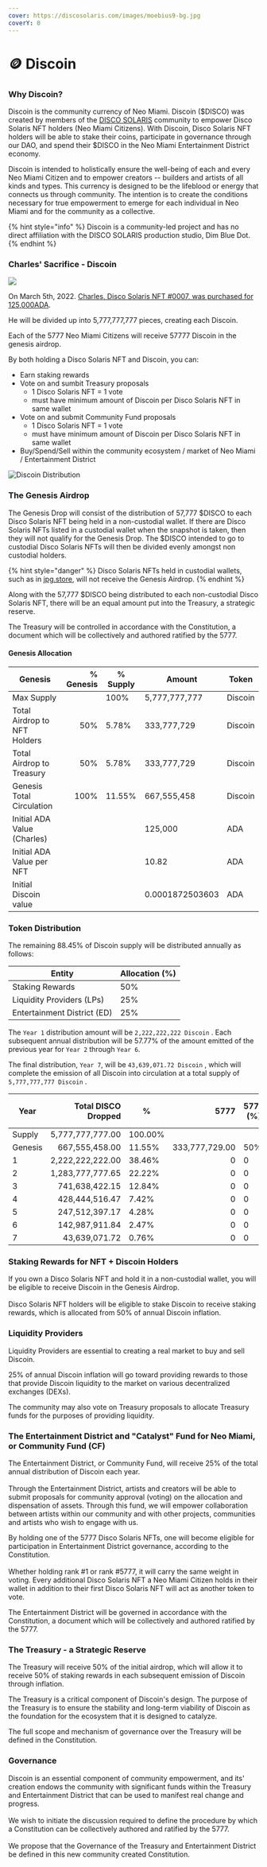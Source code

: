 ```yaml
---
cover: https://discosolaris.com/images/moebius9-bg.jpg
coverY: 0
---
```


# 🪙 Discoin

### Why Discoin?

Discoin is the community currency of Neo Miami. Discoin ($DISCO) was created by members of the [DISCO SOLARIS](https://discosolaris.com) community to empower Disco Solaris NFT holders (Neo Miami Citizens). With Discoin, Disco Solaris NFT holders will be able to stake their coins, participate in governance through our DAO, and spend their $DISCO in the Neo Miami Entertainment District economy.&#x20;

Discoin is intended to holistically ensure the well-being of each and every Neo Miami Citizen and to empower creators -- builders and artists of all kinds and types. This currency is designed to be the lifeblood or energy that connects us through community. The intention is to create the conditions necessary for true empowerment to emerge for each individual in Neo Miami and for the community as a collective.&#x20;

{% hint style="info" %}
Discoin is a community-led project and has no direct affiliation with the DISCO SOLARIS production studio, Dim Blue Dot.
{% endhint %}

### Charles' Sacrifice - Discoin



![](<.gitbook/assets/7 (1).png>)

On March 5th, 2022. [Charles, Disco Solaris NFT #0007, was purchased for 125,000ADA](https://cardanoscan.io/transaction/d795c05d6185cee0f6d2cd73fa3ed0dd4cab6aa0d41fbe5d713900b87de8a6ce).

He will be divided up into 5,777,777,777 pieces, creating each Discoin.&#x20;

Each of the 5777 Neo Miami Citizens will receive 57777 Discoin in the genesis airdrop.

By both holding a Disco Solaris NFT and Discoin, you can:

* Earn staking rewards
* Vote on and sumbit Treasury proposals
  * 1 Disco Solaris NFT = 1 vote
  * must have minimum amount of Discoin per Disco Solaris NFT in same wallet
* Vote on and submit Community Fund proposals
  * 1 Disco Solaris NFT = 1 vote
  * must have minimum amount of Discoin per Disco Solaris NFT in same wallet
* Buy/Spend/Sell within the community ecosystem / market of Neo Miami / Entertainment District

![Discoin Distribution](https://mermaid.ink/img/pako:eNqVUstqwzAQ\_BUh6C2BkhBMfSiUpC8IJSQ5-qJa60TEllw9KEb2v1eyZBOcXGqQtaudGc0usjgXFHCKT5LUZ7TdZxy5b30msgSF5vPn9kByyQqWQ4s2TOWC8YCJicegdjVLkmRY7TtwUEwFnDLfQfx0fRohPfuFSSpFfVvYCVEq-yFKyvgpZN1ElFxzo1C0lHgryG\_W\_7o7mOVyGUwvnlp0lECUkY0dgsjw5AA3PC8Jq4CiwnCqWrQWVWU4040do95mZAKnk6DvoRf75EVJNBNxmmMazT8-IAkVYdx3rkxdl02LDppcXG7jjvbwSyS9mYkK5XA6YL2s72Ta09fb0en8GCaBjjdMXE\_MLVb3zG13drvr\_kEYR4ZnuALpytQ9ROsVMqzPUEGGUxdSIi8ZznjncKamRMMrZVpInBakVDDDxGhxaHiOUy0NDKANI24cVUR1f9QS828)

### The Genesis Airdrop

The Genesis Drop will consist of the distribution of 57,777 $DISCO to each Disco Solaris NFT being held in a non-custodial wallet. If there are Disco Solaris NFTs listed in a custodial wallet when the snapshot is taken, then they will not qualify for the Genesis Drop. The $DISCO intended to go to custodial Disco Solaris NFTs will then be divided evenly amongst non custodial holders.&#x20;

{% hint style="danger" %}
Disco Solaris NFTs held in custodial wallets, such as in [jpg.store](https://jpg.store), will not receive the Genesis Airdrop.
{% endhint %}

Along with the 57,777 $DISCO being distributed to each non-custodial Disco Solaris NFT, there will be an equal amount put into the Treasury, a strategic reserve.&#x20;

The Treasury will be controlled in accordance with the Constitution, a document which will be collectively and authored ratified by the 5777.

#### Genesis Allocation

| Genesis                      | % Genesis | % Supply | Amount          | Token   |
| ---------------------------- | --------: | -------- | --------------- | ------- |
| Max Supply                   |           | 100%     | 5,777,777,777   | Discoin |
| Total Airdrop to NFT Holders |       50% | 5.78%    | 333,777,729     | Discoin |
| Total Airdrop to Treasury    |       50% | 5.78%    | 333,777,729     | Discoin |
| Genesis Total Circulation    |      100% | 11.55%   | 667,555,458     | Discoin |
| Initial ADA Value (Charles)  |           |          | 125,000         | ADA     |
| Initial ADA Value per NFT    |           |          | 10.82           | ADA     |
| Initial Discoin value        |           |          | 0.0001872503603 | ADA     |

### Token Distribution

The remaining 88.45% of Discoin supply will be distributed annually as follows:

| Entity                      | Allocation (%) |
| --------------------------- | -------------- |
| Staking Rewards             | 50%            |
| Liquidity Providers (LPs)   | 25%            |
| Entertainment District (ED) | 25%            |

The `Year 1` distribution amount will be `2,222,222,222 Discoin` . Each subsequent annual distribution will be 57.77% of the amount emitted of the previous year for `Year 2` through `Year 6`.&#x20;

The final distribution, `Year 7`, will be `43,639,071.72 Discoin` , which will complete the emission of all Discoin into circulation at a  total supply of `5,777,777,777 Discoin` .

| Year    | Total DISCO Dropped | %       |           5777 | 5777 (%) | Treasury (DISCO) | Treasury (%) | Stake Rewards (DISCO) | Stake Rewards (%) | Entertainment District / CF (DISCO) | Entertainment District / CF (%) | Liquidity (DISCO) | Liquidity (%) |
| ------- | ------------------: | ------- | -------------: | -------- | ---------------- | ------------ | --------------------: | ----------------- | ----------------------------------: | ------------------------------- | ----------------: | ------------- |
| Supply  |    5,777,777,777.00 | 100.00% |                |          |                  |              |                       |                   |                                     |                                 |                   |               |
| Genesis |      667,555,458.00 | 11.55%  | 333,777,729.00 | 50%      | 333,777,729.00   | 50%          |                     0 | 0                 |                                   0 | 0                               |                 0 | 0             |
| 1       |    2,222,222,222.00 | 38.46%  |              0 | 0        | 0                | 0            |      1,111,111,111.00 | 50%               |                      555,555,555.50 | 25%                             |    555,555,555.50 | 25%           |
| 2       |    1,283,777,777.65 | 22.22%  |              0 | 0        | 0                | 0            |        641,888,888.82 | 50%               |                      320,944,444.41 | 25%                             |    320,944,444.41 | 25%           |
| 3       |      741,638,422.15 | 12.84%  |              0 | 0        | 0                |              |        370,819,211.07 | 50%               |                      185,409,605.54 | 25%                             |    185,409,605.54 | 25%           |
| 4       |      428,444,516.47 | 7.42%   |              0 | 0        | 0                |              |        214,222,258.24 | 50%               |                      107,111,129.12 | 25%                             |    107,111,129.12 | 25%           |
| 5       |      247,512,397.17 | 4.28%   |              0 | 0        | 0                |              |        123,756,198.58 | 50%               |                       61,878,099.29 | 25%                             |     61,878,099.29 | 25%           |
| 6       |      142,987,911.84 | 2.47%   |              0 | 0        | 0                |              |         71,493,955.92 | 50%               |                       35,746,977.96 | 25%                             |     35,746,977.96 | 25%           |
| 7       |       43,639,071.72 | 0.76%   |              0 | 0        | 0                |              |         41,302,058.34 | 50%               |                       20,651,029.17 | 25%                             |     20,651,029.17 | 25%           |



### Staking Rewards for NFT + Discoin Holders

If you own a Disco Solaris NFT and hold it in a non-custodial wallet, you will be eligible to receive Discoin in the Genesis Airdrop. \
\
Disco Solaris NFT holders will be eligible to stake Discoin to receive staking rewards, which is allocated from 50% of annual Discoin inflation.

### Liquidity Providers

Liquidity Providers are essential to creating a real market to buy and sell Discoin.&#x20;

25% of annual Discoin inflation will go toward providing rewards to those that provide Discoin liquidity to the market on various decentralized exchanges (DEXs).&#x20;

The community may also vote on Treasury proposals to allocate Treasury funds for the purposes of providing liquidity.

### The Entertainment District and "Catalyst" Fund for Neo Miami, or Community Fund (CF)

The Entertainment District, or Community Fund, will receive 25% of the total annual distribution of Discoin each year.\
\
Through the Entertainment District, artists and creators will be able to submit proposals for community approval (voting) on the allocation and dispensation of assets. Through this fund, we will empower collaboration between artists within our community and with other projects, communities and artists who wish to engage with us.

By holding one of the 5777 Disco Solaris NFTs, one will become eligible for participation in Entertainment District governance, according to the Constitution. \
\
Whether holding rank #1 or rank #5777, it will carry the same weight in voting. Every additional Disco Solaris NFT a Neo Miami Citizen holds in their wallet in addition to their first Disco Solaris NFT will act as another token to vote.

The Entertainment District will be governed in accordance with the Constitution, a document which will be collectively and authored ratified by the 5777.

### The Treasury - a Strategic Reserve

The Treasury will receive 50% of the initial airdrop, which will allow it to receive 50% of staking rewards in each subsequent emission of Discoin through inflation.&#x20;

The Treasury is a critical component of Discoin's design. The purpose of the Treasury is to ensure the stability and long-term viability of Discoin as the foundation for the ecosystem that it is designed to catalyze.

The full scope and mechanism of governance over the Treasury will be defined in the Constitution.

### Governance

Discoin is an essential component of community empowerment, and its' creation endows the community with significant funds within the Treasury and Entertainment District that can be used to manifest real change and progress.\
\
We wish to initiate the discussion required to define the procedure by which a Constitution can be collectively authored and ratified by the 5777.\
\
We propose that the Governance of the Treasury and Entertainment District be defined in this new community created Constitution.&#x20;

